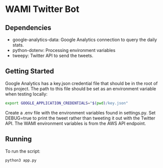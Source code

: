 # WAMI Twitter Bot

## Dependencies

* google-analytics-data: Google Analytics connection to query the daily stats.
* python-dotenv: Processing environment variables
* tweepy: Twitter API to send the tweets.

## Getting Started

Google Analytics has a key.json credential file that should be in the root of this project. The path to this file should be set as an environment variable when testing locally:

```bash
export GOOGLE_APPLICATION_CREDENTIALS="$(pwd)/key.json"
```

Create a .env file with the environment variables found in settings.py. Set DEBUG=true to print the tweet rather than tweeting it out with the Twitter API. The WAMI environment variables is from the AWS API endpoint.

## Running

To run the script:

```bash
python3 app.py
```